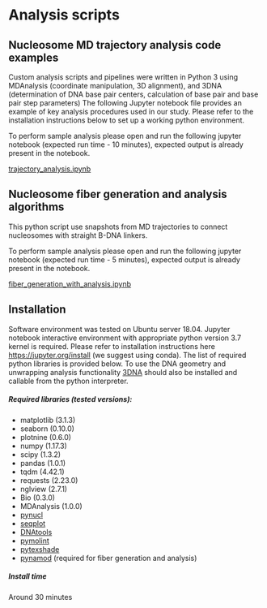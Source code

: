 # Analysis scripts
## Nucleosome MD trajectory analysis code examples

Custom analysis scripts and pipelines were written in Python 3 using MDAnalysis (coordinate manipulation, 3D alignment), and 3DNA (determination of DNA base pair centers, calculation of base pair and base pair step parameters)
The following Jupyter notebook file provides an example of key analysis procedures used in our study. Please refer to the installation instructions below to set up a working python environment.

To perform sample analysis please open and run the following jupyter notebook (expected run time - 10 minutes), expected output is already present in the notebook.

[trajectory_analysis.ipynb](https://nbviewer.jupyter.org/github/intbio/Armeev_et_al_2021/blob/main/analysis_scripts_examples/trajectory_analysis.ipynb)

## Nucleosome fiber generation and analysis algorithms
This python script use snapshots from MD trajectories to connect nucleosomes with straight B-DNA linkers.

To perform sample analysis please open and run the following jupyter notebook (expected run time - 5 minutes), expected output is already present in the notebook.

[fiber_generation_with_analysis.ipynb](https://nbviewer.jupyter.org/github/intbio/Armeev_et_al_2021/blob/main/analysis_scripts_examples/fiber_generation_with_analysis.ipynb)

## Installation
Software environment was tested on Ubuntu server 18.04.
Jupyter notebook interactive environment with appropriate python version 3.7 kernel is required.
Please refer to installation instructions here https://jupyter.org/install (we suggest using conda).
The list of required python libraries is provided below. 
To use the DNA geometry and unwrapping analysis functionality [3DNA](https://x3dna.org/) should also be installed and callable from the python interpreter.
##### Required libraries (tested versions):
* matplotlib (3.1.3)
* seaborn (0.10.0)
* plotnine (0.6.0)
* numpy (1.17.3)
* scipy (1.3.2)
* pandas (1.0.1)
* tqdm (4.42.1)
* requests (2.23.0)
* nglview (2.7.1)
* Bio (0.3.0)
* MDAnalysis (1.0.0)
* [pynucl](https://github.com/intbio/pynucl)
* [seqplot](https://github.com/intbio/seqplot)
* [DNAtools](https://github.com/intbio/DNAtools)
* [pymolint](https://github.com/intbio/pymolint)
* [pytexshade](https://github.com/intbio/pytexshade)
* [pynamod](https://github.com/intbio/pynamod) (required for fiber generation and analysis)

##### Install time
Around 30 minutes
